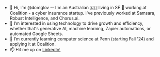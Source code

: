 - 👋 Hi, I’m @domglov -- I'm an Australian 🇦🇺 living in SF 🌁 working at Coalition - a cyber insurance startup. I've previously worked at Samsara, Robust Intelligence, and Chorus.ai.
- 👀 I’m interested in using technology to drive growth and efficiency, whether that's generative AI, machine learning, Zapier automations, or automated Google Sheets.
- 🌱 I’m currently learning computer science at Penn (starting Fall '24) and applying it at Coalition. 
- 📫 Hit me up on [LinkedIn!](https://www.linkedin.com/in/dominic-glover/)

<!---
domglov/domglov is a ✨ special ✨ repository because its `README.md` (this file) appears on your GitHub profile.
You can click the Preview link to take a look at your changes.
--->

